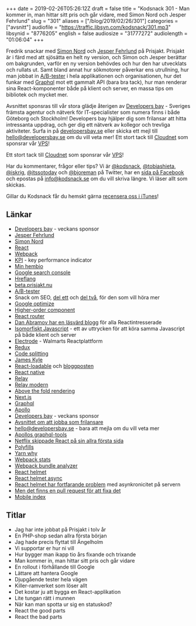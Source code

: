 +++
date = 2019-02-26T05:26:12Z
draft = false
title = "Kodsnack 301 - Man kommer in, man hittar sitt pris och går vidare, med Simon Nord och Jesper Fehrlund"
slug = "301"
aliases = ["/blog/2019/02/26/301"]
categories = ["avsnitt"]
audiofile = "https://traffic.libsyn.com/kodsnack/301.mp3"
libsynid = "8776205"
english = false
audiosize = "31777272"
audiolength = "01:06:04"
+++

Fredrik snackar med [Simon Nord](mailto:simon.nord@prisjakt.nu) och [Jesper Fehrlund](mailto:jesper.fehrlund@prisjakt.nu) på Prisjakt. Prisjakt är i färd med att sjösätta en helt ny version, och Simon och Jesper berättar om bakgrunden, varför en ny version behövdes och hur den har utvecklats och rullats ut. Samt bland annat hur sökmotorer påverkar ens utrullning, hur man jobbat in [A/B-tester](https://en.wikipedia.org/wiki/A/B_testing) i hela applikationen och organisationen, hur det funkar med [Graphql](https://github.com/graphql/graphql-js) mot ett gammalt API (bara bra tack), hur man renderar sina React-komponenter både på klient och server, en massa tips om bibliotek och mycket mer.

Avsnittet sponsras till vår stora glädje återigen av [Developers bay](http://developersbay.se/) - Sveriges främsta agentur och nätverk för IT-specialister som numera finns i både Göteborg och Stockholm! Developers bay hjälper dig som frilansar att hitta intressanta uppdrag, och ger dig ett nätverk av kollegor och trevliga aktiviteter. Surfa in på [developersbay.se](http://developersbay.se/) eller skicka ett mejl till [hello@developersbay.se](mailto:hello@developersbay.se) om du vill veta mer!
Ett stort tack till [Cloudnet](http://www.cloudnet.se) som sponsrar vår [VPS](http://en.wikipedia.org/wiki/Virtual_private_server)!

Ett stort tack till [Cloudnet](http://www.cloudnet.se) som sponsrar vår [VPS](http://en.wikipedia.org/wiki/Virtual_private_server)!

Har du kommentarer, frågor eller tips? Vi är [@kodsnack](https://www.twitter.com/kodsnack), [@tobiashieta](https://www.twitter.com/tobiashieta), [@iskrig](https://www.twitter.com/iskrig), [@itssotoday](https://twitter.com/itssotoday) och [@bjoreman](https://www.twitter.com/bjoreman) på Twitter, har en [sida på Facebook](https://www.facebook.com/kodsnack) och epostas på [info@kodsnack.se](mailto:info@kodsnack.se) om du vill skriva längre. Vi läser allt som skickas.

Gillar du Kodsnack får du hemskt gärna [recensera oss i iTunes](http://itunes.apple.com/se/podcast/kodsnack/id561631498?l=en)!

## Länkar ##
* [Developers bay](http://developersbay.se/) - veckans sponsor
* [Jesper Fehrlund](mailto:jesper.fehrlund@prisjakt.nu)
* [Simon Nord](mailto:simon.nord@prisjakt.nu)
* [React](https://en.wikipedia.org/wiki/React_%28JavaScript_library%29)
* [Webpack](https://en.wikipedia.org/wiki/Webpack)
* [KPI](https://en.wikipedia.org/wiki/Performance_indicator) - key performance indicator
* [Min hembio](https://sv.wikipedia.org/wiki/Minhembio)
* [Google search console](https://search.google.com/search-console/about)
* [Hreflang](https://moz.com/learn/seo/hreflang-tag)
* [beta.prisjakt.nu](https://beta.prisjakt.nu/)
* [A/B-tester](https://en.wikipedia.org/wiki/A/B_testing)
* Snack om SEO, [del ett](https://underutveckling.libsyn.com/26-skmotoroptimering-med-linus-larsson) och [del två](https://underutveckling.libsyn.com/30-mer-skmotoroptimering-med-linus-larsson), för den som vill höra mer
* [Google optimize](https://marketingplatform.google.com/about/optimize/)
* [Higher-order component](https://reactjs.org/docs/higher-order-components.html)
* [React router](https://github.com/ReactTraining/react-router)
* [Dan Abramov har en läsvärd blogg](https://overreacted.io/) för alla Reactintresserade
* [Isomorfiskt Javascript](https://en.wikipedia.org/wiki/Isomorphic_JavaScript) - ett av uttrycken för att köra samma Javascript på både klient och server
* [Electrode](https://www.electrode.io/) - Walmarts Reactplattform
* [Redux](https://en.wikipedia.org/wiki/Redux_%28JavaScript_library%29)
* [Code splitting](https://hackernoon.com/lessons-learned-code-splitting-with-webpack-and-react-f012a989113)
* [James Kyle](https://jamie.build/)
* [React-loadable](https://github.com/jamiebuilds/react-loadable) och [bloggposten](https://jamie.build/react-loadable.html)
* [React native](https://facebook.github.io/react-native/)
* [Relay](https://facebook.github.io/relay/)
* [Relay modern](https://code.fb.com/web/relay-modern-simpler-faster-more-extensible/)
* [Above the fold rendering](https://www.electrode.io/docs/above_fold_rendering.html)
* [Next.js](https://nextjs.org/)
* [Graphql](https://github.com/graphql/graphql-js)
* [Apollo](https://www.apollographql.com/)
* [Developers bay](http://developersbay.se/) - veckans sponsor
* [Avsnittet om att jobba som frilansare](https://kodsnack.se/223/)
* [hello@developersbay.se](mailto:hello@developersbay.se) - bara att mejla om du vill veta mer
* [Apollos graphql-tools](https://github.com/apollographql/graphql-tools)
* [Netflix skippade React på sin allra första sida](https://www.youtube.com/watch?v=V8oTJ8OZ5S0&feature=youtu.be&t=11m32s)
* [Polyfills](https://en.wikipedia.org/wiki/Polyfill_%28programming%29)
* [Yarn why](https://yarnpkg.com/lang/en/docs/cli/why/)
* [Webpack stats](https://webpack.js.org/configuration/stats/)
* [Webpack bundle analyzer](https://www.npmjs.com/package/webpack-bundle-analyzer)
* [React helmet](https://github.com/nfl/react-helmet)
* [React helmet async](https://github.com/staylor/react-helmet-async)
* [React helmet har fortfarande problem](https://github.com/nfl/react-helmet#server-usage) med asynkronicitet på servern
* [Men det finns en pull request för att fixa det](https://github.com/nfl/react-helmet/pull/355)
* [Mobile index](https://moz.com/blog/mobile-first-indexing-seo)

## Titlar ##
* Jag har inte jobbat på Prisjakt i tolv år
* En PHP-shop sedan allra första början
* Jag hade precis flyttat till Ängelholm
* Vi supportar er hur ni vill
* Hur bygger man ikapp tio års fixande och trixande
* Man kommer in, man hittar sitt pris och går vidare
* En rollout i förhållande till Google
* Lättare att hantera Google
* Djupgående tester hela vägen
* Killer-ramverket som löser allt
* Det kostar ju att bygga en React-applikation
* Lite tungan rätt i munnen
* När kan man spotta ur sig en statuskod?
* React the good parts
* React the bad parts